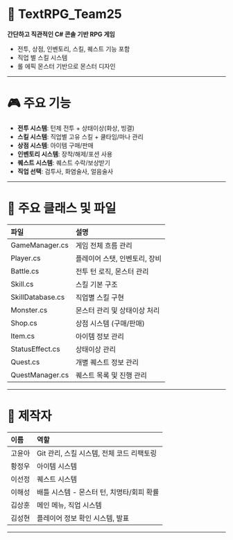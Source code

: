 # 📌 TextRPG_Team25

**간단하고 직관적인 C# 콘솔 기반 RPG 게임**  
- 전투, 상점, 인벤토리, 스킬, 퀘스트 기능 포함
- 직업 별 스킬 시스템
- 롤 에픽 몬스터 기반으로 몬스터 디자인

---

# 🎮 주요 기능

- **전투 시스템**: 턴제 전투 + 상태이상(화상, 빙결)
- **스킬 시스템**: 직업별 고유 스킬 + 쿨타임/마나 관리
- **상점 시스템**: 아이템 구매/판매
- **인벤토리 시스템**: 장착/해제/포션 사용
- **퀘스트 시스템**: 퀘스트 수락/보상받기
- **직업 선택**: 검투사, 화염술사, 얼음술사

---

# 🧩 주요 클래스 및 파일

| 파일 | 설명 |
|:-----|:-----|
| GameManager.cs | 게임 전체 흐름 관리 |
| Player.cs | 플레이어 스탯, 인벤토리, 장비 |
| Battle.cs | 전투 턴 로직, 몬스터 관리 |
| Skill.cs | 스킬 기본 구조 |
| SkillDatabase.cs | 직업별 스킬 구현 |
| Monster.cs | 몬스터 관리 및 상태이상 처리 |
| Shop.cs | 상점 시스템 (구매/판매) |
| Item.cs | 아이템 정보 관리 |
| StatusEffect.cs | 상태이상 관리 |
| Quest.cs | 개별 퀘스트 정보 관리 |
| QuestManager.cs | 퀘스트 목록 및 진행 관리 |

---


# 🙌 제작자

| 이름 | 역할 |
|:-----|:-----|
| 고윤아 | Git 관리, 스킬 시스템, 전체 코드 리팩토링 |
| 황정우 | 아이템 시스템 |
| 이선정 | 퀘스트 시스템 |
| 이해성 | 배틀 시스템 - 몬스터 턴, 치명타/회피 확률 |
| 김상훈 | 메인 메뉴, 직업 시스템 |
| 김성현 | 플레이어 정보 확인 시스템, 발표 |

---
